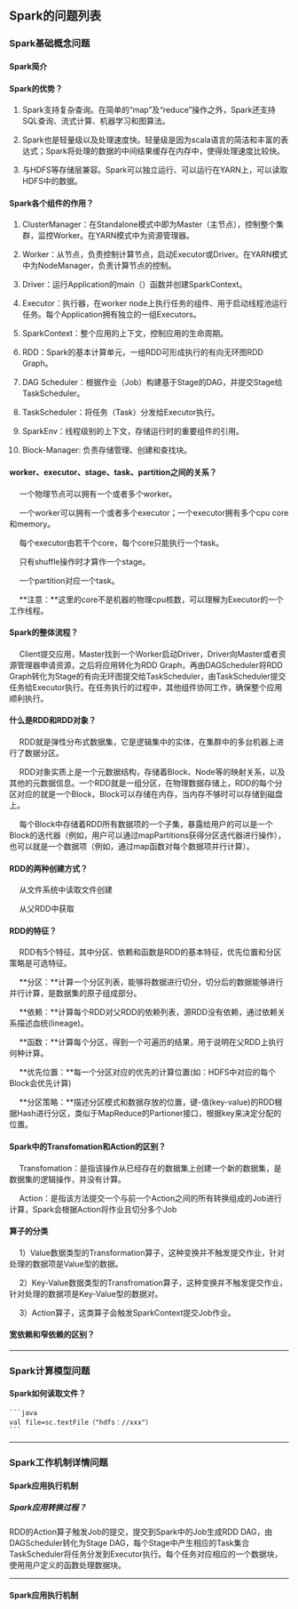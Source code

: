 ## Spark的问题列表

### Spark基础概念问题

#### Spark简介

#### Spark的优势？

1. Spark支持复杂查询。在简单的“map”及“reduce”操作之外，Spark还支持SQL查询、流式计算、机器学习和图算法。

2. Spark也是轻量级以及处理速度快。轻量级是因为scala语言的简洁和丰富的表达式；Spark将处理的数据的中间结果缓存在内存中，使得处理速度比较快。

3. 与HDFS等存储层兼容。Spark可以独立运行、可以运行在YARN上，可以读取HDFS中的数据。



#### Spark各个组件的作用？

1. ClusterManager：在Standalone模式中即为Master（主节点），控制整个集群，监控Worker。在YARN模式中为资源管理器。

2. Worker：从节点，负责控制计算节点，启动Executor或Driver。在YARN模式中为NodeManager，负责计算节点的控制。

3. Driver：运行Application的main（）函数并创建SparkContext。

4. Executor：执行器，在worker node上执行任务的组件、用于启动线程池运行任务。每个Application拥有独立的一组Executors。

5. SparkContext：整个应用的上下文，控制应用的生命周期。

6. RDD：Spark的基本计算单元，一组RDD可形成执行的有向无环图RDD Graph。

7. DAG Scheduler：根据作业（Job）构建基于Stage的DAG，并提交Stage给TaskScheduler。

8. TaskScheduler：将任务（Task）分发给Executor执行。

9. SparkEnv：线程级别的上下文，存储运行时的重要组件的引用。

10. Block-Manager: 负责存储管理、创建和查找块。

#### worker、executor、stage、task、partition之间的关系？

&nbsp;　一个物理节点可以拥有一个或者多个worker。

&nbsp;　一个worker可以拥有一个或者多个executor；一个executor拥有多个cpu core和memory。

&nbsp;　每个executor由若干个core，每个core只能执行一个task。

&nbsp;　只有shuffle操作时才算作一个stage。

&nbsp;　一个partition对应一个task。

&nbsp;　**注意：**这里的core不是机器的物理cpu核数，可以理解为Executor的一个工作线程。

#### Spark的整体流程？

&nbsp;　Client提交应用，Master找到一个Worker启动Driver，Driver向Master或者资源管理器申请资源，之后将应用转化为RDD Graph，再由DAGScheduler将RDD Graph转化为Stage的有向无环图提交给TaskScheduler，由TaskScheduler提交任务给Executor执行。在任务执行的过程中，其他组件协同工作，确保整个应用顺利执行。


#### 什么是RDD和RDD对象？

&nbsp;　RDD就是弹性分布式数据集，它是逻辑集中的实体，在集群中的多台机器上进行了数据分区。

&nbsp;　RDD对象实质上是一个元数据结构，存储着Block、Node等的映射关系，以及其他的元数据信息。一个RDD就是一组分区，在物理数据存储上，RDD的每个分区对应的就是一个Block，Block可以存储在内存，当内存不够时可以存储到磁盘上。

&nbsp;　每个Block中存储着RDD所有数据项的一个子集，暴露给用户的可以是一个Block的迭代器（例如，用户可以通过mapPartitions获得分区迭代器进行操作），也可以就是一个数据项（例如，通过map函数对每个数据项并行计算）。

#### RDD的两种创建方式？

&nbsp;　从文件系统中读取文件创建

&nbsp;　从父RDD中获取

#### RDD的特征？

&nbsp;　RDD有5个特征，其中分区、依赖和函数是RDD的基本特征，优先位置和分区策略是可选特征。

&nbsp;　**分区：**计算一个分区列表，能够将数据进行切分，切分后的数据能够进行并行计算，是数据集的原子组成部分。

&nbsp;　**依赖：**计算每个RDD对父RDD的依赖列表，源RDD没有依赖，通过依赖关系描述血统(lineage)。

&nbsp;　**函数：**计算每个分区，得到一个可遍历的结果，用于说明在父RDD上执行何种计算。

&nbsp;　**优先位置：**每一个分区对应的优先的计算位置(如：HDFS中对应的每个Block会优先计算)

&nbsp;　**分区策略：**描述分区模式和数据存放的位置，键-值(key-value)的RDD根据Hash进行分区，类似于MapReduce的Partioner接口，根据key来决定分配的位置。

#### Spark中的Transfomation和Action的区别？

&nbsp;　Transfomation：是指该操作从已经存在的数据集上创建一个新的数据集，是数据集的逻辑操作，并没有计算。

&nbsp;　Action：是指该方法提交一个与前一个Action之间的所有转换组成的Job进行计算，Spark会根据Action将作业且切分多个Job

#### 算子的分类

&nbsp;　1）Value数据类型的Transformation算子，这种变换并不触发提交作业，针对处理的数据项是Value型的数据。

&nbsp;　2）Key-Value数据类型的Transfromation算子，这种变换并不触发提交作业，针对处理的数据项是Key-Value型的数据对。

&nbsp;　3）Action算子，这类算子会触发SparkContext提交Job作业。


#### 宽依赖和窄依赖的区别？

---------

### Spark计算模型问题

#### Spark如何读取文件？

    ```java
    val file=sc.textFile（"hdfs：//xxx"）
    ```


-----------

### Spark工作机制详情问题

#### Spark应用执行机制

##### Spark应用转换过程？

RDD的Action算子触发Job的提交，提交到Spark中的Job生成RDD DAG，由DAGScheduler转化为Stage DAG，每个Stage中产生相应的Task集合TaskScheduler将任务分发到Executor执行。每个任务对应相应的一个数据块，使用用户定义的函数处理数据块。


--------------

#### Spark应用执行机制


